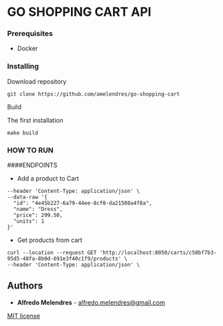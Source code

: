 # GO SHOPPING CART API

### Prerequisites
- Docker

### Installing

Download repository
```
git clone https://github.com/amelendres/go-shopping-cart
```


Build

The first installation 
```
make build
```

### HOW TO RUN 

####ENDPOINTS

* Add a product to Cart
```curl --location --request POST 'http://localhost:8050/carts/c50bf7b3-95d5-48fa-8b0d-691e3f40c1f9/products' \
--header 'Content-Type: application/json' \
--data-raw '{
  "id": "4e45b227-6a79-44ee-8cf0-da21508a4f8a",
  "name": "Dress",
  "price": 299.50,
  "units": 1
}'
```

* Get products from cart
```
curl --location --request GET 'http://localhost:8050/carts/c50bf7b3-95d5-48fa-8b0d-691e3f40c1f9/products' \
--header 'Content-Type: application/json' \
```


## Authors

* **Alfredo Melendres** -  alfredo.melendres@gmail.com

[MIT license](LICENSE.md)
